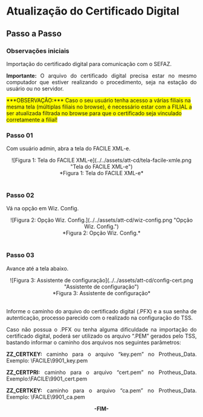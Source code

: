 <style>
    p{
        text-align: justify;
    }
    #yellow{
        background-color: yellow;
        display: inline;
    }
</style>

# Atualização do Certificado Digital

## Passo a Passo

### Observações iniciais

Importação do certificado digital para comunicação com o SEFAZ.

**Importante:** O arquivo do certificado digital precisa estar no mesmo computador que estiver realizando o procedimento, seja na estação do usuário ou no servidor.

<div id="yellow">***OBSERVAÇÃO:***	Caso o seu usuário tenha acesso a várias filiais na mesma tela (múltiplas filiais no browse), é necessário estar com a FILIAL a ser atualizada filtrada no browse para que o certificado seja vinculado corretamente a filial!</div>

### Passo 01

Com usuário admin, abra a tela do FACILE XML-e.

<center>![Figura 1: Tela do FACILE XML-e](../../assets/att-cd/tela-facile-xmle.png "Tela do FACILE XML-e")
<br>*Figura 1: Tela do FACILE XML-e*<br></center>
<br>

### Passo 02

Vá na opção em Wiz. Config.

<center>![Figura 2: Opção Wiz. Config.](../../assets/att-cd/wiz-config.png "Opção Wiz. Config.")
<br>*Figura 2: Opção Wiz. Config.*<br></center>
<br>

### Passo 03

Avance até a tela abaixo.

<center>![Figura 3: Assistente de configuração](../../assets/att-cd/config-cert.png "Assistente de configuração")
<br>*Figura 3: Assistente de configuração*<br></center>
<br>

Informe o caminho do arquivo do certificado digital (.PFX) e a sua senha de autenticação, processo parecido com o realizado na configuração do TSS.

Caso não possua o .PFX ou tenha alguma dificuldade na importação do certificado digital, poderá ser utilizado os arquivo “.PEM” gerados pelo TSS, bastando informar o caminho dos arquivos nos seguintes parâmetros:

**ZZ_CERTKEY:** caminho para o arquivo “key.pem” no Protheus_Data.
    Exemplo: \FACILE\9901_key.pem 

**ZZ_CERTPRI:** caminho para o arquivo “cert.pem” no Protheus_Data.
    Exemplo:\FACILE\9901_cert.pem                                                                                     
                                                                                   
**ZZ_CERTKEY:** caminho para o arquivo “ca.pem” no Protheus_Data.
	Exemplo: \FACILE\9901_ca.pem 

<div style="text-align: center; font-weight: bold;">-FIM-</div>